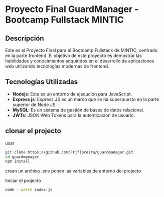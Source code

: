 # Proyecto Final GuardManager - Bootcamp Fullstack MINTIC

## Descripción

Este es el Proyecto Final para el Bootcamp Fullstack de MINTIC, centrado en la parte frontend. El objetivo de este proyecto es demostrar las habilidades y conocimientos adquiridos en el desarrollo de aplicaciones web utilizando tecnologías modernas de frontend.

## Tecnologías Utilizadas

- **Nodejs**: Este es un entorno de ejecución para JavaScript.
- **Express js**: Express JS es un marco que se ha superpuesto en la parte superior de Node JS.
- **MySQL**: Es un sistema de gestión de bases de datos relacional.
- **JWTs**: JSON Web Tokens para la autenticacion de usuario.
## clonar el projecto


usar 
```bash
git clone https://github.com/Frjflorezra/guardmanager.git
cd guardmanager
npm install
```
crean un archivo .env
ponen las variables de entorno del projecto

Iniciar el projecto
```bash
node --watch index.js
```
